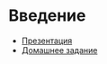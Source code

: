 # Введение

  * [Презентация](http://yadi.sk/d/a62ZJOd-0LfmJ)
  * [Домашнее задание](https://github.com/cripi-javascript/dz-4-oop)
